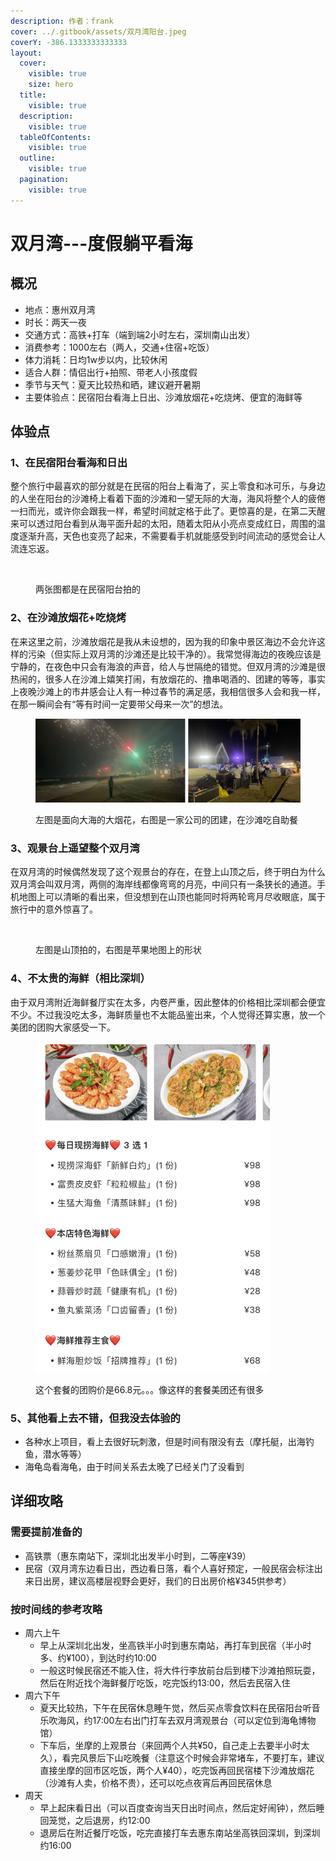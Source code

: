 ```yaml
---
description: 作者：frank
cover: ../.gitbook/assets/双月湾阳台.jpeg
coverY: -386.1333333333333
layout:
  cover:
    visible: true
    size: hero
  title:
    visible: true
  description:
    visible: true
  tableOfContents:
    visible: true
  outline:
    visible: true
  pagination:
    visible: true
---
```


# 双月湾---度假躺平看海

## 概况

* 地点：惠州双月湾
* 时长：两天一夜
* 交通方式：高铁+打车（端到端2小时左右，深圳南山出发）
* 消费参考：1000左右（两人，交通+住宿+吃饭）
* 体力消耗：日均1w步以内，比较休闲
* 适合人群：情侣出行+拍照、带老人小孩度假
* 季节与天气：夏天比较热和晒，建议避开暑期
* 主要体验点：民宿阳台看海上日出、沙滩放烟花+吃烧烤、便宜的海鲜等

## 体验点

### 1、在民宿阳台看海和日出

整个旅行中最喜欢的部分就是在民宿的阳台上看海了，买上零食和冰可乐，与身边的人坐在阳台的沙滩椅上看着下面的沙滩和一望无际的大海，海风将整个人的疲倦一扫而光，或许你会跟我一样，希望时间就定格于此了。更惊喜的是，在第二天醒来可以透过阳台看到从海平面升起的太阳，随着太阳从小亮点变成红日，周围的温度逐渐升高，天色也变亮了起来，不需要看手机就能感受到时间流动的感觉会让人流连忘返。

<figure><img src="../.gitbook/assets/双月湾1.jpg" alt=""><figcaption><p>两张图都是在民宿阳台拍的</p></figcaption></figure>

### 2、在沙滩放烟花+吃烧烤

在来这里之前，沙滩放烟花是我从未设想的，因为我的印象中景区海边不会允许这样的污染（但实际上双月湾的沙滩还是比较干净的）。我常觉得海边的夜晚应该是宁静的，在夜色中只会有海浪的声音，给人与世隔绝的错觉。但双月湾的沙滩是很热闹的，很多人在沙滩上嬉笑打闹，有放烟花的、撸串喝酒的、团建的等等，事实上夜晚沙滩上的市井感会让人有一种过春节的满足感，我相信很多人会和我一样，在那一瞬间会有“等有时间一定要带父母来一次”的想法。

<figure><img src="../.gitbook/assets/双月湾2.jpg" alt=""><figcaption><p>左图是面向大海的大烟花，右图是一家公司的团建，在沙滩吃自助餐</p></figcaption></figure>

### 3、观景台上遥望整个双月湾

在双月湾的时候偶然发现了这个观景台的存在，在登上山顶之后，终于明白为什么双月湾会叫双月湾，两侧的海岸线都像弯弯的月亮，中间只有一条狭长的通道。手机地图上可以清晰的看出来，但没想到在山顶也能同时将两轮弯月尽收眼底，属于旅行中的意外惊喜了。

<figure><img src="../.gitbook/assets/双月湾3.jpg" alt=""><figcaption><p>左图是山顶拍的，右图是苹果地图上的形状</p></figcaption></figure>

### 4、不太贵的海鲜（相比深圳）

由于双月湾附近海鲜餐厅实在太多，内卷严重，因此整体的价格相比深圳都会便宜不少。不过我没吃太多，海鲜质量也不太能品鉴出来，个人觉得还算实惠，放一个美团的团购大家感受一下。

<figure><img src="../.gitbook/assets/双月湾4 (1).jpg" alt="" width="375"><figcaption><p>这个套餐的团购价是66.8元。。。像这样的套餐美团还有很多</p></figcaption></figure>

### 5、其他看上去不错，但我没去体验的

* 各种水上项目，看上去很好玩刺激，但是时间有限没有去（摩托艇，出海钓鱼，潜水等等）
* 海龟岛看海龟，由于时间关系去太晚了已经关门了没看到

## 详细攻略

### 需要提前准备的

* 高铁票（惠东南站下，深圳北出发半小时到，二等座¥39）
* 民宿（双月湾东边看日出，西边看日落，看个人喜好预定，一般民宿会标注出来日出房，建议高楼层视野会更好，我们的日出房价格¥345供参考）

### 按时间线的参考攻略

* 周六上午
  * 早上从深圳北出发，坐高铁半小时到惠东南站，再打车到民宿（半小时多、约¥100），到达时约10:00
  * 一般这时候民宿还不能入住，将大件行李放前台后到楼下沙滩拍照玩耍，然后在附近找个海鲜餐厅吃饭，吃完饭约13:00，然后去民宿入住
* 周六下午
  * 夏天比较热，下午在民宿休息睡午觉，然后买点零食饮料在民宿阳台听音乐吹海风，约17:00左右出门打车去双月湾观景台（可以定位到海龟博物馆）
  * 下车后，坐摩的上观景台（来回两个人共¥50，自己走上去要半小时太久），看完风景后下山吃晚餐（注意这个时候会非常堵车，不要打车，建议直接坐摩的回市区吃饭，两个人¥40），吃完饭再回民宿楼下沙滩放烟花（沙滩有人卖，价格不贵），还可以吃点夜宵后再回民宿休息
* 周天
  * 早上起床看日出（可以百度查询当天日出时间点，然后定好闹钟），然后睡回笼觉，之后退房，约12:00
  * 退房后在附近餐厅吃饭，吃完直接打车去惠东南站坐高铁回深圳，到深圳约16:00





